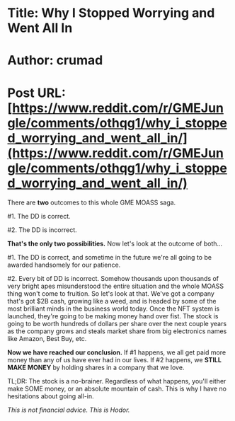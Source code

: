 # Title: Why I Stopped Worrying and Went All In
# Author: crumad
# Post URL: [https://www.reddit.com/r/GMEJungle/comments/othqg1/why_i_stopped_worrying_and_went_all_in/](https://www.reddit.com/r/GMEJungle/comments/othqg1/why_i_stopped_worrying_and_went_all_in/)


There are **two** outcomes to this whole GME MOASS saga. 

#1. The DD is correct.

#2. The DD is incorrect. 


**That's the only two possibilities.** Now let's look at the outcome of both...


#1. The DD is correct, and sometime in the future we're all going to be awarded handsomely for our patience. 


#2. Every bit of DD is incorrect. Somehow thousands upon thousands of very bright apes misunderstood the entire situation and the whole MOASS thing won't come to fruition. So let's look at that. We've got a company that's got $2B cash, growing like a weed, and is headed by some of the most brilliant minds in the business world today. Once the NFT system is launched, they're going to be making money hand over fist. The stock is going to be worth hundreds of dollars per share over the next couple years as the company grows and steals market share from big electronics names like Amazon, Best Buy, etc. 


**Now we have reached our conclusion.** If #1 happens, we all get paid more money than any of us have ever had in our lives. If #2 happens, we **STILL MAKE MONEY** by holding shares in a company that we love. 


TL;DR: The stock is a no-brainer. Regardless of what happens, you'll either make SOME money, or an absolute mountain of cash. This is why I have no hesitations about going all-in. 



*This is not financial advice. This is Hodor.*